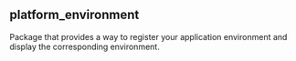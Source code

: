 ## platform_environment
Package that provides a way to register your application environment and display the corresponding environment.